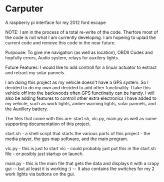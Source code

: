 # Carputer
A raspberry pi interface for my 2012 ford escape

NOTE: I am in the process of a total re-write of the code. Therfore most of the code is not what I am currently developing. I am hopeing to uplad the current code and remove this code in the near future. 

Purpouse:
To give me navigation (as well as location), OBDII Codes and hopfully errors, Audio system, relays for auxilery lights.

Future Features:
I would like to add controll for a linuar actuator to extract and retract my solar pannels. 

I am doing this project as my vehicle doesn't have a GPS system. So I decided to do my own and decided to add other functinality. I take this vehicle off into the backwoods often GPS functinaity can be handy. I will also be adding features to controll other extra electronics I have added to my vehicle, such as work lights, amber warning lights, solar pannels, and the Auxillery battery. 

The files that come with this are: start.sh, vlc.py, main.py as well as some supporting documentation of this project.

start.sh - a shell script that starts the various parts of this project - the media player, the gps map software, and the main program. 

vlc.py - this is just to start vlc
            - could probably just put this in the start.sh file
            - or posibly just startup on launch. 

main.py - this is the main file that gets the data and displays it with a crapy gui -- but at least it is working :) -- It also contains the switches for my 2 work lights via buttons on the gui. 
